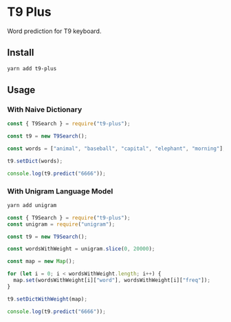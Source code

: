 # T9 Plus

Word prediction for T9 keyboard.

## Install

```sh
yarn add t9-plus
```

## Usage

### With Naive Dictionary

```ts
const { T9Search } = require("t9-plus");

const t9 = new T9Search();

const words = ["animal", "baseball", "capital", "elephant", "morning"];

t9.setDict(words);

console.log(t9.predict("6666"));
```

### With Unigram Language Model

```sh
yarn add unigram
```

```ts
const { T9Search } = require("t9-plus");
const unigram = require("unigram");

const t9 = new T9Search();

const wordsWithWeight = unigram.slice(0, 20000);

const map = new Map();

for (let i = 0; i < wordsWithWeight.length; i++) {
  map.set(wordsWithWeight[i]["word"], wordsWithWeight[i]["freq"]);
}

t9.setDictWithWeight(map);

console.log(t9.predict("6666"));
```
